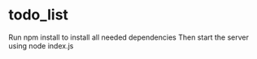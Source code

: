 # todo_list
Run  npm install  to install all needed dependencies
Then start the server using  node index.js
